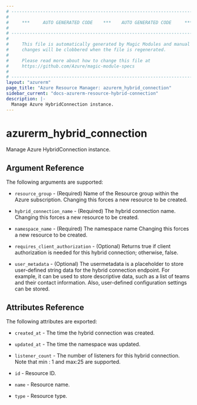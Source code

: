 ```yaml
---
# ----------------------------------------------------------------------------
#
#     ***     AUTO GENERATED CODE    ***    AUTO GENERATED CODE     ***
#
# ----------------------------------------------------------------------------
#
#     This file is automatically generated by Magic Modules and manual
#     changes will be clobbered when the file is regenerated.
#
#     Please read more about how to change this file at
#     https://github.com/Azure/magic-module-specs
#
# ----------------------------------------------------------------------------
layout: "azurerm"
page_title: "Azure Resource Manager: azurerm_hybrid_connection"
sidebar_current: "docs-azurerm-resource-hybrid-connection"
description: |-
  Manage Azure HybridConnection instance.
---
```


# azurerm_hybrid_connection

Manage Azure HybridConnection instance.


## Argument Reference

The following arguments are supported:

* `resource_group` - (Required) Name of the Resource group within the Azure subscription. Changing this forces a new resource to be created.

* `hybrid_connection_name` - (Required) The hybrid connection name. Changing this forces a new resource to be created.

* `namespace_name` - (Required) The namespace name Changing this forces a new resource to be created.

* `requires_client_authorization` - (Optional) Returns true if client authorization is needed for this hybrid connection; otherwise, false.

* `user_metadata` - (Optional) The usermetadata is a placeholder to store user-defined string data for the hybrid connection endpoint. For example, it can be used to store descriptive data, such as a list of teams and their contact information. Also, user-defined configuration settings can be stored.

## Attributes Reference

The following attributes are exported:

* `created_at` - The time the hybrid connection was created.

* `updated_at` - The time the namespace was updated.

* `listener_count` - The number of listeners for this hybrid connection. Note that min : 1 and max:25 are supported.

* `id` - Resource ID.

* `name` - Resource name.

* `type` - Resource type.
